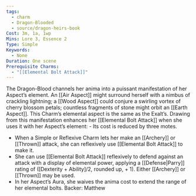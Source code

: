 ```yaml
---
tags:
  - charm
  - Dragon-Blooded
  - source/dragon-heirs-book
Cost: 3m, 1a, 1wp
Mins: Lore 3, Essence 2
Type: Simple
Keywords:
  - None
Duration: One scene
Prerequisite Charms:
  - "[[Elemental Bolt Attack]]"
---
```

The Dragon-Blood channels her anima into a puissant manifestation of her Aspect’s element. An [[Air Aspect]] might surround herself with a nimbus of crackling lightning; a [[Wood Aspect]] could conjure a swirling vortex of cherry blossom petals; countless fragments of stone might orbit an [[Earth Aspect]]. This Charm’s elemental aspect is the same as the Exalt’s. Drawing from this manifestation enhances her [[Elemental Bolt Attack]] when she uses it with her Aspect’s element:  - Its cost is reduced by three motes.
 - When a Simple or Reflexive Charm lets her make an [[Archery]] or [[Thrown]] attack, she can reflexively use [[Elemental Bolt Attack]] to make it.
 - She can use [[Elemental Bolt Attack]] reflexively to defend against an attack with a display of elemental power, applying a [[Defense|Parry]] rating of ([Dexterity + Ability]/2, rounded up, + 1). Either [[Archery]] or [[Thrown]] may be used.
 - In her Aspect’s Aura, she waives the anima cost to extend the range of her elemental bolts.
Backer: Matthew